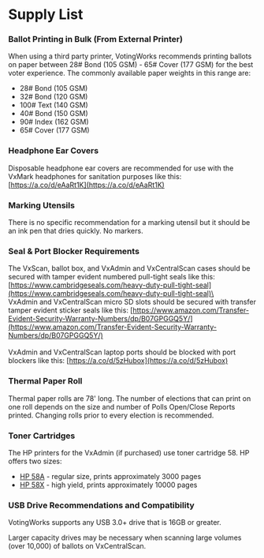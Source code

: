 # Supply List

### Ballot Printing in Bulk (From External Printer)&#x20;

When using a third party printer, VotingWorks recommends printing ballots on paper between 28# Bond (105 GSM) - 65# Cover (177 GSM) for the best voter experience. The commonly available paper weights in this range are:&#x20;

* 28# Bond (105 GSM)
* 32# Bond (120 GSM)
* 100# Text (140 GSM)&#x20;
* 40# Bond (150 GSM)&#x20;
* 90# Index (162 GSM)
* 65# Cover (177 GSM)&#x20;

### Headphone Ear Covers

Disposable headphone ear covers are recommended for use with the VxMark headphones for sanitation purposes like this:  [https://a.co/d/eAaRt1K](https://a.co/d/eAaRt1K)

### Marking Utensils

There is no specific recommendation for a marking utensil but it should be an ink pen that dries quickly. No markers.

### Seal & Port Blocker Requirements

The VxScan, ballot box, and VxAdmin and VxCentralScan cases should be secured with tamper evident numbered pull-tight seals like this: [https://www.cambridgeseals.com/heavy-duty-pull-tight-seal](https://www.cambridgeseals.com/heavy-duty-pull-tight-seal)\
\
VxAdmin and VxCentralScan micro SD slots should be secured with transfer tamper evident sticker seals like this: [https://www.amazon.com/Transfer-Evident-Security-Warranty-Numbers/dp/B07GPGGQ5Y/](https://www.amazon.com/Transfer-Evident-Security-Warranty-Numbers/dp/B07GPGGQ5Y/) \
\
VxAdmin and VxCentralScan laptop ports should be blocked with port blockers like this: [https://a.co/d/5zHubox](https://a.co/d/5zHubox)

### Thermal Paper Roll

Thermal paper rolls are 78' long. The number of elections that can print on one roll depends on the size and number of Polls Open/Close Reports printed. Changing rolls prior to every election is recommended.

### Toner Cartridges

The HP printers for the VxAdmin (if purchased) use toner cartridge 58. HP offers two sizes:

* [HP 58A](https://www.hp.com/us-en/shop/pdp/hp-58a-black-original-laserjet-toner-cartridge) - regular size, prints approximately 3000 pages
* [HP 58X](https://www.hp.com/us-en/shop/pdp/hp-58x-high-yield-black-original-laserjet-toner-cartridge) - high yield, prints approximately 10000 pages

### USB Drive Recommendations and Compatibility

VotingWorks supports any USB 3.0+ drive that is 16GB or greater.&#x20;

Larger capacity drives may be necessary when scanning large volumes (over 10,000) of ballots on VxCentralScan.

